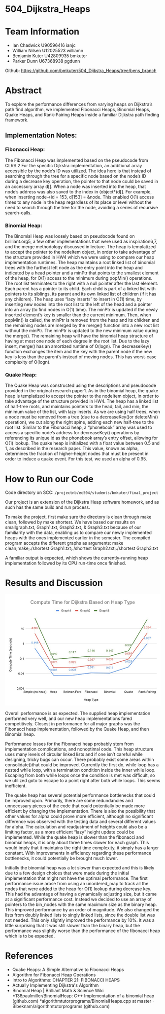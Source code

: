 # 504_Dijkstra_Heaps
 
# Team Information
* Ian Chadwick  	U90596416  	ianjc
* William Nilsen  	U12025523 	williamn
* Benjamin Kuter  	U42809935  	bmkuter
* Parker Dunn 		U67368938  	pgdunn

Github: https://github.com/bmkuter/504_Dijkstra_Heaps/tree/bens_branch

# Abstract
To explore the performance differences from varying heaps on Dijkstra’s path find algorithm, we implemented Fibonacci Heaps, Binomial Heaps, Quake Heaps, and Rank-Pairing Heaps inside a familiar Dijkstra path finding framework. 

## Implementation Notes:
### Fibonacci Heap:
The Fibonacci Heap was implemented based on the pseudocode from CLRS.2 For the specific Dijkstra implementation, an additional array accessible by the node’s ID was utilized. The idea here is that instead of searching through the tree for a specific node based on the node’s ID during a decrease key operation, the pointer to that node could be saved in an accessory array d[]. When a node was inserted into the heap, that node’s address was also saved to the index in (object*)d[]. For example, when inserting node->id = 153,  d[153] = &node. This enabled O(1) access times to any node in the heap regardless of its place or level without the need to search through the tree for the node, avoiding a series of recursive search-calls.

### Binomial Heap:
The Binomial Heap was loosely based on pseudocode found on brilliant.org5, a few other implementations that were used as inspiration6,7, and the merge methodology discussed in lecture. The heap is templatized to accept the pointer to the nodeItem object, in order to take advantage of the structure provided in HW4 which we were using to compare our heap implementation runtimes. 
The heap maintains a root linked list of binomial trees with the furthest left node as the entry point into the heap and indicated by a head pointer and a minPtr that points to the smallest element of the heap, for O(1) access to the minimum during popMin() operations. The root list terminates to the right with a null pointer after the last element. Each parent has a pointer to its child. Each child is part of a linked list with pointers to its siblings, its parent and its own linked list of children (if it has any children). 
The heap uses “lazy inserts” to insert in O(1) time, by inserting new nodes into the root list to the left of the head and a pointer into an array (to find nodes in O(1) time). The minPtr is updated if the newly inserted element’s key is smaller than the current minimum. 
Then, when popMin() is called, the minPtr is removed from the heap and its children and the remaining nodes are merged by the merge() function into a new root list without the minPtr. The minPtr is updated to the new minimum value during the merge(). The remaining heap will have the binomial heap structure of having at most one node of each degree in the root list. Due to the lazy insert, merge() has an amortized runtime of O(logn). The decreaseKey() function exchanges the item and the key with the parent node if the new key is less than the parent’s instead of moving nodes. This has worst-case complexity of O(logn).

### Quake Heap:
The Quake Heap was constructed using the descriptions and pseudocode provided in the original research paper1. As in the binomial heap, the quake heap is templatized to accept the pointer to the nodeItem object, in order to take advantage of the structure provided in HW4. The heap has a linked list of half-tree roots, and maintains pointers to the head, tail, and min, the minimum value of the list, with lazy inserts. As we are using half trees, when a node must be removed from a tree (due to a decreaseKey()or deleteMin() operation), we cut along the right spine, adding each new half-tree to the root list. Similar to the Fibonacci heap, a “phonebook” array was used to access a specific node’s address for decreaseKey() operations by referencing its unique id as the phonebook array’s entry offset, allowing for O(1) lookup. The quake heap is initialized with a float value between 0.5 and 1, as described in the research paper. This value, known as alpha, determines the fraction of higher-height nodes that must be present in order to induce a quake event. For this test, we used an alpha of 0.95.

# How to Run our Code
Code directory on SCC:
`/projectnb/ec504/students/bmkuter/final_project`

Our project is an extension of the Dijkstra Heap software homework, and as such has the same build and run process.

To make the project, first make sure the directory is clean through make clean, followed by make shortest. We have based our results on smallgraph.txt, Graph1.txt, Graph2.txt, & Graph3.txt because of our familiarity with the data,  enabling us to compare our newly implemented heaps with the ones implemented earlier in the semester. The compiled program accepts the different graphs as arguments:
make clean;make;./shortest Graph1.txt;./shortest Graph2.txt;./shortest Graph3.txt

A familiar output is expected, which shows the currently-running heap implementation followed by its CPU run-time once finished.

# Results and Discussion
![Results](img/results.jpg?raw=true)

Overall performance is as expected. The supplied heap implementation performed very well, and our new heap implementations fared competitively. Closest in performance for all major graphs was the Fibonacci heap implementation, followed by the Quake Heap, and then Binomial heap. 

Performance losses for the Fibonacci heap probably stem from implementation complications, and nonoptimal code. This heap structure uses many levels of circular linked lists and if one isn’t careful while designing, tricky bugs can occur. There probably exist some areas within consolidate()that could be improved. Currently the first do, while loop has a nested while loop, with a termination condition inside the inner while loop. Escaping from both while loops once the condition is met was difficult, so we utilized goto to escape to a point right after both while loops. This seems inefficient.

The quake heap has several potential performance bottlenecks that could be improved upon. Primarily, there are some redundancies and unnecessary pieces of the code that could potentially be made more efficient by changing the implementation. There is also the possibility that other values for alpha could prove more efficient, although no significant difference was observed with the testing data and several different values for alpha. The calculation and readjustment of heights could also be a limiting factor, as a more efficient “lazy” height update could be implemented. While the quake heap is slower than the fibonacci and binomial heaps, it is only about three times slower for each graph. This would imply that it maintains the right time complexity, it simply has a larger constant. With improvements in efficiency regarding these performance bottlenecks, it could potentially be brought much lower.

Initially the binomial heap was a lot slower than expected and this is likely due to a few design choices that were made during the initial implementation that might not have the optimal performance. The first performance issue arose from using an unordered_map to track all the nodes that were added to the heap for O(1) lookup during decrease key. This had the advantage of having a dynamically adjusting size, but it came at a significant performance cost. Instead we decided to use an array of pointers to the bin_nodes with the same maximum size as the binary heap. This improved performance by an order of magnitude. We also changed the lists from doubly linked lists to singly linked lists, since the double list was not needed. This only slightly improved the performance by 10%. It was a little surprising that it was still slower than the binary heap, but the performance was slightly worse than the performance of the fibonacci heap which is to be expected.

# References
* Quake Heaps: A Simple Alternative to Fibonacci Heaps 
* Algorithm for Fibonacci Heap Operations
* Intro to Algorithms: CHAPTER 21: FIBONACCI HEAPS
* Actually Implementing Dijkstra's Algorithm
* Binomial Heap | Brilliant Math & Science Wiki
*138paulmiller/BinomialHeap: C++ Implementation of a binomial heap (github.com)
*algorithmtutorprograms/BinomialHeaps.cpp at master · Bibeknam/algorithmtutorprograms (github.com)
